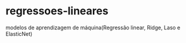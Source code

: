 # regressoes-lineares
modelos de aprendizagem de máquina(Regressão linear, Ridge, Laso e ElasticNet)
